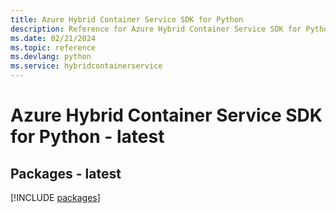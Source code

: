 ```yaml
---
title: Azure Hybrid Container Service SDK for Python
description: Reference for Azure Hybrid Container Service SDK for Python
ms.date: 02/21/2024
ms.topic: reference
ms.devlang: python
ms.service: hybridcontainerservice
---
```

# Azure Hybrid Container Service SDK for Python - latest
## Packages - latest
[!INCLUDE [packages](hybrid-container-service-index.md)]